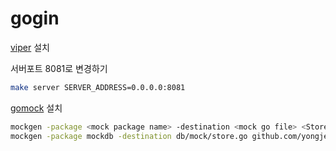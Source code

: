 # gogin

[viper](https://github.com/spf13/viper) 설치

서버포트 8081로 변경하기

```bash
make server SERVER_ADDRESS=0.0.0.0:8081
```

[gomock](https://github.com/golang/mock) 설치

```bash
mockgen -package <mock package name> -destination <mock go file> <Store 경로> <Store interface name>
mockgen -package mockdb -destination db/mock/store.go github.com/yongjeong-kim/go/gogin/db/sqlc Store
```
